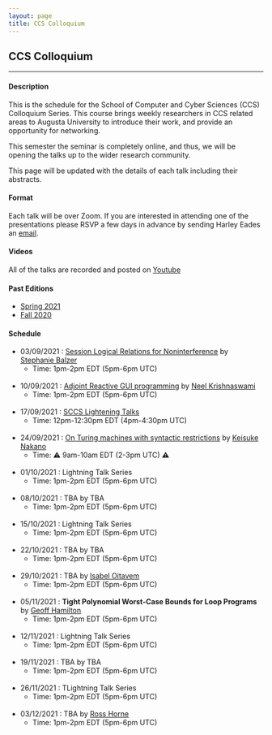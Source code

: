 ```yaml
---
layout: page
title: CCS Colloquium
---
```


CCS Colloquium
--------------
-------------------

#### Description

This is the schedule for the School of Computer and Cyber Sciences
(CCS) Colloquium Series.  This course brings weekly researchers in CCS
related areas to Augusta University to introduce their work, and
provide an opportunity for networking.

This semester the seminar is completely online, and thus, we will be
opening the talks up to the wider research community.

This page will be updated with the details of each talk including
their abstracts.

#### Format

Each talk will be over Zoom.  If you are interested in attending one
of the presentations please RSVP a few days in advance by sending
Harley Eades an <a href="mailto:harley.eades@gmail.com">email</a>.

#### Videos

All of the talks are recorded and posted on [Youtube](https://www.youtube.com/channel/UCk3G8P4NMeIdj1roMoCEi0Q/videos)

#### Past Editions

- [Spring 2021](/past-colloquium/colloquium-Spring-2021.html) 
- [Fall 2020](/past-colloquium/colloquium-Fall-2020.html) 

#### Schedule
  
- 03/09/2021 : [Session Logical Relations for Noninterference](colloquium_talks/Balzer.html)
by [Stephanie Balzer](https://www.cs.cmu.edu/~balzers/)
  - Time: 1pm-2pm EDT (5pm-6pm UTC)
<br><br>
- 10/09/2021 : [Adjoint Reactive GUI programming](colloquium_talks/Krishnaswami.html)
by [Neel Krishnaswami](https://www.cl.cam.ac.uk/~nk480/)
  - Time: 1pm-2pm EDT (5pm-6pm UTC)
<br><br>
- 17/09/2021 : [SCCS Lightening Talks](colloquium_talks/Flyer_Lightning_Talks_Sep17_v1.pdf)
  - Time: 12pm-12:30pm EDT (4pm-4:30pm UTC)
<br><br>
- 24/09/2021 : [On Turing machines with syntactic restrictions](colloquium_talks/Nakano.html)
by [Keisuke Nakano](https://www.riec.tohoku.ac.jp/~ksk/)
  - Time: ⚠ 9am-10am EDT (2-3pm UTC) ⚠️
<br><br>
- 01/10/2021 : Lightning Talk Series
  - Time: 1pm-2pm EDT (5pm-6pm UTC)
<br><br>
- 08/10/2021 : TBA
by TBA
  - Time: 1pm-2pm EDT (5pm-6pm UTC)
<br><br>
- 15/10/2021 : Lightning Talk Series
  - Time: 1pm-2pm EDT (5pm-6pm UTC)
<br><br>
- 22/10/2021 : TBA
by TBA
  - Time: 1pm-2pm EDT (5pm-6pm UTC)
<br><br>
- 29/10/2021 : TBA
by [Isabel Oitavem](https://docentes.fct.unl.pt/ifr/)
  - Time: 1pm-2pm EDT (5pm-6pm UTC)
<br><br>
- 05/11/2021 : **Tight Polynomial Worst-Case Bounds for Loop Programs**
by [Geoff Hamilton](https://www.computing.dcu.ie/~hamilton/)
  - Time: 1pm-2pm EDT (5pm-6pm UTC)
<br><br>
- 12/11/2021 : Lightning Talk Series
  - Time: 1pm-2pm EDT (5pm-6pm UTC)
<br><br>
- 19/11/2021 : TBA
by TBA
  - Time: 1pm-2pm EDT (5pm-6pm UTC)
<br><br>
- 26/11/2021 : TLightning Talk Series
  - Time: 1pm-2pm EDT (5pm-6pm UTC)
<br><br>
- 03/12/2021 : TBA
by [Ross Horne](https://satoss.uni.lu/members/ross/)
  - Time: 1pm-2pm EDT (5pm-6pm UTC)
